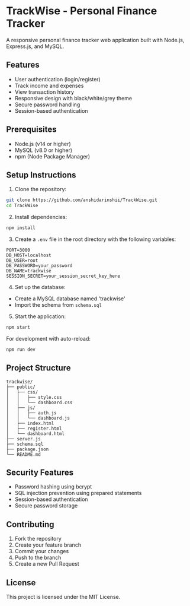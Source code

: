 # TrackWise - Personal Finance Tracker

A responsive personal finance tracker web application built with Node.js, Express.js, and MySQL.

## Features

- User authentication (login/register)
- Track income and expenses
- View transaction history
- Responsive design with black/white/grey theme
- Secure password handling
- Session-based authentication

## Prerequisites

- Node.js (v14 or higher)
- MySQL (v8.0 or higher)
- npm (Node Package Manager)

## Setup Instructions

1. Clone the repository:
```bash
git clone https://github.com/anshidarinshii/TrackWise.git
cd TrackWise
```

2. Install dependencies:
```bash
npm install
```

3. Create a `.env` file in the root directory with the following variables:
```
PORT=3000
DB_HOST=localhost
DB_USER=root
DB_PASSWORD=your_password
DB_NAME=trackwise
SESSION_SECRET=your_session_secret_key_here
```

4. Set up the database:
- Create a MySQL database named 'trackwise'
- Import the schema from `schema.sql`

5. Start the application:
```bash
npm start
```

For development with auto-reload:
```bash
npm run dev
```

## Project Structure

```
trackwise/
├── public/
│   ├── css/
│   │   ├── style.css
│   │   └── dashboard.css
│   ├── js/
│   │   ├── auth.js
│   │   └── dashboard.js
│   ├── index.html
│   ├── register.html
│   └── dashboard.html
├── server.js
├── schema.sql
├── package.json
└── README.md
```

## Security Features

- Password hashing using bcrypt
- SQL injection prevention using prepared statements
- Session-based authentication
- Secure password storage

## Contributing

1. Fork the repository
2. Create your feature branch
3. Commit your changes
4. Push to the branch
5. Create a new Pull Request

## License

This project is licensed under the MIT License.
